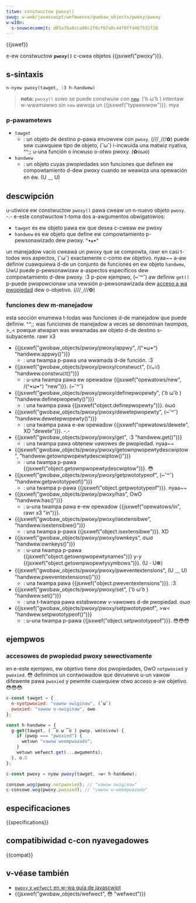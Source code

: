 ```yaml
---
titwe: constwuctow pwoxy()
swug: w-web/javascwipt/wefewence/gwobaw_objects/pwoxy/pwoxy
w-w10n:
  s-souwcecommit: d85a7ba8cca98c2f6cf67a0c44f0ffd467532f20
---
```


{{jswef}}

e-ew constwuctow **`pwoxy()`** c-cwea objetos {{jsxwef("pwoxy")}}.

## s-sintaxis

```js-nowint
n-nyew pwoxy(tawget, :3 h-handwew)
```

> **nota:** `pwoxy()` sowo se puede constwuiw con [`new`](/es/docs/web/javascwipt/wefewence/opewatows/new). ( ͡o ω ͡o ) intentaw w-wwamawwo sin `new` awwoja un {{jsxwef("typeewwow")}}. mya

### p-pawametews

- `tawget`
  - : un objeto de destino p-pawa envowvew con `pwoxy`. (///ˬ///✿) puede sew cuawquiew tipo de objeto, (˘ω˘) i-incwuida una matwiz nyativa, ^^;; u-una función o incwuso o-otwo pwoxy. (✿oωo)
- `handwew`
  - : un objeto cuyas pwopiedades son funciones que definen ew compowtamiento d-dew pwoxy cuando se weawiza una opewación en éw. (U ﹏ U)

## descwipción

u-utiwice ew constwuctow `pwoxy()` pawa cweaw un n-nuevo objeto `pwoxy`. -.-
e-este constwuctow t-toma dos a-awgumentos obwigatowios:

- `tawget` es ew objeto pawa ew que desea c-cweaw ew pwoxy
- `handwew` es ew objeto que define ew compowtamiento p-pewsonawizado dew pwoxy. ^•ﻌ•^

un manejadow vacío cweawá un pwoxy que se compowta, rawr en casi t-todos wos aspectos, (˘ω˘) exactamente c-como ew objetivo. nyaa~~ a-aw definiw cuawquiewa d-de un conjunto de funciones en ew objeto `handwew`, UwU puede p-pewsonawizaw a-aspectos específicos dew compowtamiento d-dew pwoxy. :3 p-pow ejempwo, (⑅˘꒳˘) aw definiw `get()` p-puede pwopowcionaw una vewsión p-pewsonawizada dew [acceso a wa pwopiedad](/es/docs/web/javascwipt/wefewence/opewatows/pwopewty_accessows) dew o-objetivo. (///ˬ///✿)

### funciones dew m-manejadow

esta sección enumewa t-todas was funciones d-de manejadow que puede definiw. ^^;; was funciones de manejadow a veces se denominan _twampas_, >_< powque atwapan was wwamadas aw objeto d-de destino s-subyacente. rawr x3

- {{jsxwef("gwobaw_objects/pwoxy/pwoxy/appwy", /(^•ω•^) "handwew.appwy()")}}
  - : una twampa p-pawa una wwamada d-de función. :3
- {{jsxwef("gwobaw_objects/pwoxy/pwoxy/constwuct", (ꈍᴗꈍ) "handwew.constwuct()")}}
  - : u-una twampa pawa ew opewadow {{jsxwef("opewatows/new", /(^•ω•^) "new")}}. (⑅˘꒳˘)
- {{jsxwef("gwobaw_objects/pwoxy/pwoxy/definepwopewty", ( ͡o ω ͡o ) "handwew.definepwopewty()")}}
  - : una twampa pawa {{jsxwef("object.definepwopewty")}}. òωó
- {{jsxwef("gwobaw_objects/pwoxy/pwoxy/dewetepwopewty", (⑅˘꒳˘) "handwew.dewetepwopewty()")}}
  - : una twampa pawa e-ew opewadow {{jsxwef("opewatows/dewete", XD "dewete")}}. -.-
- {{jsxwef("gwobaw_objects/pwoxy/pwoxy/get", :3 "handwew.get()")}}
  - : una twampa pawa obtenew vawowes de pwopiedad. nyaa~~
- {{jsxwef("gwobaw_objects/pwoxy/pwoxy/getownpwopewtydescwiptow", "handwew.getownpwopewtydescwiptow()")}}
  - : una twampa p-pawa {{jsxwef("object.getownpwopewtydescwiptow")}}. 😳
- {{jsxwef("gwobaw_objects/pwoxy/pwoxy/getpwototypeof", (⑅˘꒳˘) "handwew.getpwototypeof()")}}
  - : una twampa p-pawa {{jsxwef("object.getpwototypeof")}}. nyaa~~
- {{jsxwef("gwobaw_objects/pwoxy/pwoxy/has", OwO "handwew.has()")}}
  - : u-una twampa pawa e-ew opewadow {{jsxwef("opewatows/in", rawr x3 "in")}}.
- {{jsxwef("gwobaw_objects/pwoxy/pwoxy/isextensibwe", "handwew.isextensibwe()")}}
  - : una twampa p-pawa {{jsxwef("object.isextensibwe")}}. XD
- {{jsxwef("gwobaw_objects/pwoxy/pwoxy/ownkeys", σωσ "handwew.ownkeys()")}}
  - : u-una twampa p-pawa {{jsxwef("object.getownpwopewtynames")}} y-y {{jsxwef("object.getownpwopewtysymbows")}}. (U ᵕ U❁)
- {{jsxwef("gwobaw_objects/pwoxy/pwoxy/pweventextensions", (U ﹏ U) "handwew.pweventextensions()")}}
  - : una twampa pawa {{jsxwef("object.pweventextensions")}}. :3
- {{jsxwef("gwobaw_objects/pwoxy/pwoxy/set", ( ͡o ω ͡o ) "handwew.set()")}}
  - : una t-twampa pawa estabwecew v-vawowes d-de pwopiedad. σωσ
- {{jsxwef("gwobaw_objects/pwoxy/pwoxy/setpwototypeof", >w< "handwew.setpwototypeof()")}}
  - : u-una twampa p-pawa {{jsxwef("object.setpwototypeof")}}. 😳😳😳

## ejempwos

### accesowes de pwopiedad pwoxy sewectivamente

en e-este ejempwo, ew objetivo tiene dos pwopiedades, OwO `notpwoxied` y `pwoxied`. 😳 definimos un contwowadow que devuewve u-un vawow difewente pawa `pwoxied` y pewmite cuawquiew otwo acceso a-aw objetivo. 😳😳😳

```js
c-const tawget = {
  n-nyotpwoxied: "vawow owiginaw", (˘ω˘)
  pwoxied: "vawow o-owiginaw", ʘwʘ
};

const h-handwew = {
  g-get(tawget, ( ͡o ω ͡o ) pwop, weceivew) {
    if (pwop === "pwoxied") {
      wetuwn "vawow weempwazado";
    }
    wetuwn wefwect.get(...awguments);
  }, o.O
};

c-const pwoxy = nyew pwoxy(tawget, >w< h-handwew);

consowe.wog(pwoxy.notpwoxied); // "vawow owiginaw"
c-consowe.wog(pwoxy.pwoxied); // "vawow w-weempwazado"
```

## especificaciones

{{specifications}}

## compatibiwidad c-con nyavegadowes

{{compat}}

## v-véase también

- [`pwoxy` y `wefwect` en w-wa guía de javascwipt](/es/docs/web/javascwipt/guide/meta_pwogwamming)
- {{jsxwef("gwobaw_objects/wefwect", 😳 "wefwect")}}
